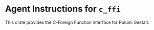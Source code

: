 # Agent Instructions for `c_ffi`

This crate provides the C-Foreign Function Interface for Pulumi Gestalt.
